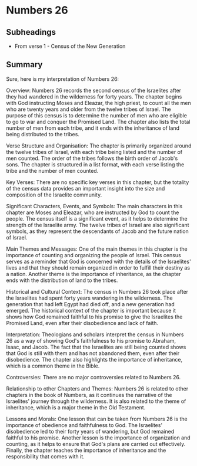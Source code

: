 # Numbers 26

## Subheadings

* From verse 1 - Census of the New Generation

## Summary

Sure, here is my interpretation of Numbers 26:

Overview:
Numbers 26 records the second census of the Israelites after they had wandered in the wilderness for forty years. The chapter begins with God instructing Moses and Eleazar, the high priest, to count all the men who are twenty years and older from the twelve tribes of Israel. The purpose of this census is to determine the number of men who are eligible to go to war and conquer the Promised Land. The chapter also lists the total number of men from each tribe, and it ends with the inheritance of land being distributed to the tribes.

Verse Structure and Organisation:
The chapter is primarily organized around the twelve tribes of Israel, with each tribe being listed and the number of men counted. The order of the tribes follows the birth order of Jacob's sons. The chapter is structured in a list format, with each verse listing the tribe and the number of men counted.

Key Verses:
There are no specific key verses in this chapter, but the totality of the census data provides an important insight into the size and composition of the Israelite community.

Significant Characters, Events, and Symbols:
The main characters in this chapter are Moses and Eleazar, who are instructed by God to count the people. The census itself is a significant event, as it helps to determine the strength of the Israelite army. The twelve tribes of Israel are also significant symbols, as they represent the descendants of Jacob and the future nation of Israel.

Main Themes and Messages:
One of the main themes in this chapter is the importance of counting and organizing the people of Israel. This census serves as a reminder that God is concerned with the details of the Israelites' lives and that they should remain organized in order to fulfill their destiny as a nation. Another theme is the importance of inheritance, as the chapter ends with the distribution of land to the tribes.

Historical and Cultural Context:
The census in Numbers 26 took place after the Israelites had spent forty years wandering in the wilderness. The generation that had left Egypt had died off, and a new generation had emerged. The historical context of the chapter is important because it shows how God remained faithful to his promise to give the Israelites the Promised Land, even after their disobedience and lack of faith.

Interpretation:
Theologians and scholars interpret the census in Numbers 26 as a way of showing God's faithfulness to his promise to Abraham, Isaac, and Jacob. The fact that the Israelites are still being counted shows that God is still with them and has not abandoned them, even after their disobedience. The chapter also highlights the importance of inheritance, which is a common theme in the Bible.

Controversies:
There are no major controversies related to Numbers 26.

Relationship to other Chapters and Themes:
Numbers 26 is related to other chapters in the book of Numbers, as it continues the narrative of the Israelites' journey through the wilderness. It is also related to the theme of inheritance, which is a major theme in the Old Testament.

Lessons and Morals:
One lesson that can be taken from Numbers 26 is the importance of obedience and faithfulness to God. The Israelites' disobedience led to their forty years of wandering, but God remained faithful to his promise. Another lesson is the importance of organization and counting, as it helps to ensure that God's plans are carried out effectively. Finally, the chapter teaches the importance of inheritance and the responsibility that comes with it.